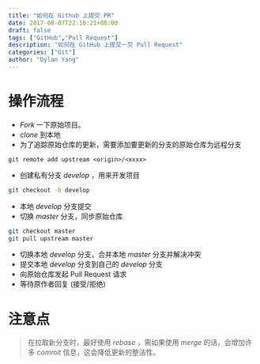 ```yaml
---
title: "如何在 Github 上提交 PR"
date: 2017-08-07T22:10:21+08:00
draft: false
tags: ["GitHub","Pull Request"]
description: "如何在 GitHub 上提交一交 Pull Request"
categories: ["Git"]
author: "Dylan Yang"
---
```


# 操作流程

- *Fork* 一下原始项目。
- *clone* 到本地
- 为了追踪原始仓库的更新，需要添加要更新的分支的原始仓库为远程分支
<!--more-->

``` shell
git remote add upstream <origin>/<xxxx>
```

- 创建私有分支 _develop_ ，用来开发项目

``` sh
git checkout -b develop
```

- 本地 _develop_ 分支提交
- 切换 _master_ 分支，同步原始仓库
 
``` sh
git checkout master
git pull upstream master
```
 
- 切换本地 _develop_ 分支，合并本地 _master_ 分支并解决冲突
- 提交本地 _develop_ 分支到自己的 _develop_ 分支
- 向原始仓库发起 Pull Request 请求
- 等待原作者回复 (接受/拒绝)

# 注意点

> 在拉取新分支时，最好使用 *rebase* ，需如果使用 *merge* 的话，会增加许多 *commit* 信息，这会降低更新的整洁性。